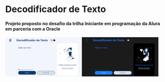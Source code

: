 # Decodificador de Texto
#### Projeto proposto no desafio da trilha Iniciante em programação da Alura em parceria com a Oracle

<div style="display:flex;">
  <img width="48%" src="./assets/imgs/imgs-git/decodficador-tema-claro.jpg">
  <img width="48%" src="./assets/imgs/imgs-git/decodficador-tema-escuro.jpg">
</div>
